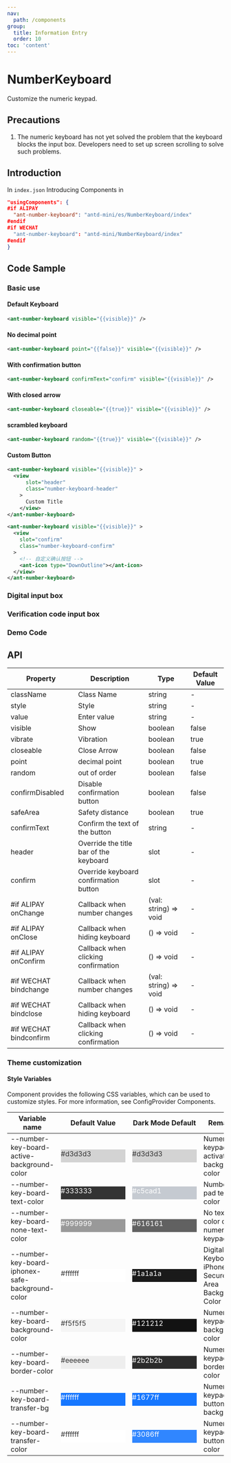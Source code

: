 ```yaml
---
nav:
  path: /components
group:
  title: Information Entry
  order: 10
toc: 'content'
---
```


# NumberKeyboard

Customize the numeric keypad.

## Precautions

1. The numeric keyboard has not yet solved the problem that the keyboard blocks the input box. Developers need to set up screen scrolling to solve such problems.

## Introduction

In `index.json` Introducing Components in

```json
"usingComponents": {
#if ALIPAY
  "ant-number-keyboard": "antd-mini/es/NumberKeyboard/index"
#endif
#if WECHAT
  "ant-number-keyboard": "antd-mini/NumberKeyboard/index"
#endif
}
```

## Code Sample

### Basic use

#### Default Keyboard

```xml
<ant-number-keyboard visible="{{visible}}" />
```

#### No decimal point

```xml
<ant-number-keyboard point="{{false}}" visible="{{visible}}" />
```

#### With confirmation button

```xml
<ant-number-keyboard confirmText="confirm" visible="{{visible}}" />
```

#### With closed arrow

```xml
<ant-number-keyboard closeable="{{true}}" visible="{{visible}}" />
```

#### scrambled keyboard

```xml
<ant-number-keyboard random="{{true}}" visible="{{visible}}" />
```

#### Custom Button

```xml
<ant-number-keyboard visible="{{visible}}" >
  <view
      slot="header"
      class="number-keyboard-header"
    >
      Custom Title
    </view>
</ant-number-keyboard>

<ant-number-keyboard visible="{{visible}}" >
  <view
    slot="confirm"
    class="number-keyboard-confirm"
  >
    <!-- 自定义确认按钮 -->
    <ant-icon type="DownOutline"></ant-icon>
  </view>
</ant-number-keyboard>
```

### Digital input box

<code src='../../demo/pages/NumberKeyboardNumber/index'></code>

### Verification code input box

<code src='../../demo/pages/NumberKeyboardCode/index'></code>

### Demo Code

<code src='../../demo/pages/NumberKeyboard/index'></code>

## API

| Property                    | Description             | Type                  | Default Value |
| ----------------------- | ---------------- | --------------------- | ------ |
| className               | Class Name             | string                | -      |
| style                   | Style             | string                | -      |
| value                   | Enter value           | string                | -      |
| visible                 | Show             | boolean               | false  |
| vibrate                 | Vibration             | boolean               | true   |
| closeable               | Close Arrow         | boolean               | false  |
| point                   | decimal point           | boolean               | true   |
| random                  | out of order             | boolean               | false  |
| confirmDisabled         | Disable confirmation button     | boolean               | false  |
| safeArea                | Safety distance         | boolean               | true   |
| confirmText             | Confirm the text of the button   | string                | -      |
| header                  | Override the title bar of the keyboard | slot                  | -      |
| confirm                 | Override keyboard confirmation button | slot                  | -      |
| #if ALIPAY onChange     | Callback when number changes | (val: string) => void | -      |
| #if ALIPAY onClose      | Callback when hiding keyboard | () => void            | -      |
| #if ALIPAY onConfirm    | Callback when clicking confirmation | () => void            | -      |
| #if WECHAT bindchange  | Callback when number changes | (val: string) => void | -      |
| #if WECHAT bindclose   | Callback when hiding keyboard | () => void            | -      |
| #if WECHAT bindconfirm | Callback when clicking confirmation | () => void            | -      |

### Theme customization

#### Style Variables

Component provides the following CSS variables, which can be used to customize styles. For more information, see ConfigProvider Components.

| Variable name                                           | Default Value                                                                                            | Dark Mode Default                                                                                    | Remarks                               |
| ------------------------------------------------ | ------------------------------------------------------------------------------------------------- | ------------------------------------------------------------------------------------------------- | ---------------------------------- |
| --number-key-board-active-background-color       | <div style="width: 150px; height: 30px; background-color: #d3d3d3; color: #333333;">#d3d3d3</div> | <div style="width: 150px; height: 30px; background-color: #d3d3d3; color: #333333;">#d3d3d3</div> | Numeric keypad to activate background color               |
| --number-key-board-text-color                    | <div style="width: 150px; height: 30px; background-color: #333333; color: #ffffff;">#333333</div> | <div style="width: 150px; height: 30px; background-color: #c5cad1; color: #ffffff;">#c5cad1</div> | Number pad text color                   |
| --number-key-board-none-text-color               | <div style="width: 150px; height: 30px; background-color: #999999; color: #ffffff;">#999999</div> | <div style="width: 150px; height: 30px; background-color: #616161; color: #ffffff;">#616161</div> | No text color on numeric keypad                 |
| --number-key-board-iphonex-safe-background-color | <div style="width: 150px; height: 30px; background-color: #ffffff; color: #333333;">#ffffff</div> | <div style="width: 150px; height: 30px; background-color: #1a1a1a; color: #ffffff;">#1a1a1a</div> | Digital Keyboard iPhone X Secure Area Background Color |
| --number-key-board-background-color              | <div style="width: 150px; height: 30px; background-color: #f5f5f5; color: #333333;">#f5f5f5</div> | <div style="width: 150px; height: 30px; background-color: #121212; color: #ffffff;">#121212</div> | Numeric keypad background color                   |
| --number-key-board-border-color                  | <div style="width: 150px; height: 30px; background-color: #eeeeee; color: #333333;">#eeeeee</div> | <div style="width: 150px; height: 30px; background-color: #2b2b2b; color: #ffffff;">#2b2b2b</div> | Numeric keypad border color                   |
| --number-key-board-transfer-bg               | <div style="width: 150px; height: 30px; background-color: #1677ff; color: #ffffff;">#ffffff</div> | <div style="width: 150px; height: 30px; background-color: #1677ff; color: #ffffff;">#1677ff</div> | Numeric keypad button background               |
| --number-key-board-transfer-color                | <div style="width: 150px; height: 30px; background-color: #ffffff; color: #333333;">#ffffff</div> | <div style="width: 150px; height: 30px; background-color: #3086ff; color: #ffffff;">#3086ff</div> | Numeric keypad button color               |
